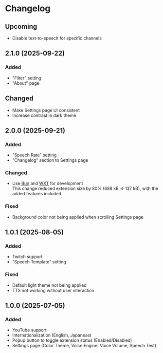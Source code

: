 # Changelog

## Upcoming
- Disable text-to-speech for specific channels

## 2.1.0 (2025-09-22)
### Added
- "Filter" setting
- "About" page
## Changed
- Make Settings page UI consistent
- Increase contrast in dark theme

## 2.0.0 (2025-09-21)
### Added
- "Speech Rate" setting
- "Changelog" section to Settings page
### Changed
- Use [Bun](https://bun.com) and [WXT](https://wxt.dev) for development  
  This change reduced extension size by 80% (688 kB => 137 kB), with the added features included.
### Fixed
- Background color not being applied when scrolling Settings page

## 1.0.1 (2025-08-05)
### Added
- Twitch support
- "Speech Template" setting
### Fixed
- Default light theme not being applied
- TTS not working without user interaction

## 1.0.0 (2025-07-05)
### Added
- YouTube support
- Internationalization (English, Japanese)
- Popup button to toggle extension status (Enabled/Disabled)
- Settings page (Color Theme, Voice Engine, Voice Volume, Speech Test)
